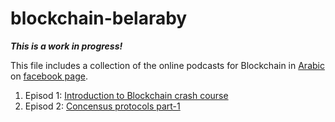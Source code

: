 # blockchain-belaraby

***This is a work in progress!***

This file includes a collection of the online podcasts for Blockchain in [Arabic](https://en.wikipedia.org/wiki/Arabic)  on [facebook page](https://www.facebook.com/blockchainbelaraby).

1) Episod 1: [Introduction to Blockchain crash course]()
2) Episod 2: [Concensus protocols part-1]()
